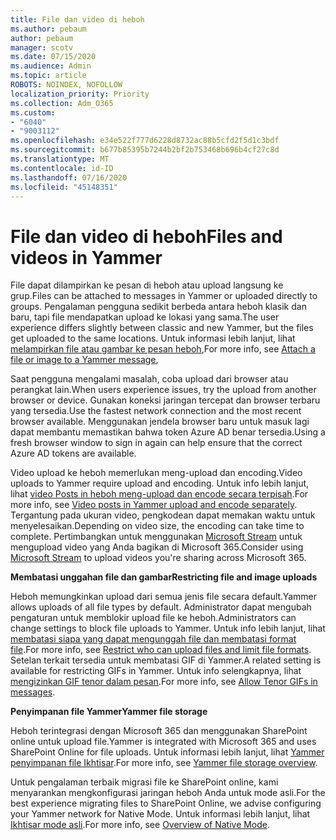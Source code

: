 ```yaml
---
title: File dan video di heboh
ms.author: pebaum
author: pebaum
manager: scotv
ms.date: 07/15/2020
ms.audience: Admin
ms.topic: article
ROBOTS: NOINDEX, NOFOLLOW
localization_priority: Priority
ms.collection: Adm_O365
ms.custom:
- "6040"
- "9003112"
ms.openlocfilehash: e34e522f777d6228d8732ac88b5cfd2f5d1c3bdf
ms.sourcegitcommit: b677b85395b7244b2bf2b753468b696b4cf27c8d
ms.translationtype: MT
ms.contentlocale: id-ID
ms.lasthandoff: 07/16/2020
ms.locfileid: "45148351"
---
```

# <a name="files-and-videos-in-yammer"></a><span data-ttu-id="6a47c-102">File dan video di heboh</span><span class="sxs-lookup"><span data-stu-id="6a47c-102">Files and videos in Yammer</span></span>

<span data-ttu-id="6a47c-103">File dapat dilampirkan ke pesan di heboh atau upload langsung ke grup.</span><span class="sxs-lookup"><span data-stu-id="6a47c-103">Files can be attached to messages in Yammer or uploaded directly to groups.</span></span> <span data-ttu-id="6a47c-104">Pengalaman pengguna sedikit berbeda antara heboh klasik dan baru, tapi file mendapatkan upload ke lokasi yang sama.</span><span class="sxs-lookup"><span data-stu-id="6a47c-104">The user experience differs slightly between classic and new Yammer, but the files get uploaded to the same locations.</span></span> <span data-ttu-id="6a47c-105">Untuk informasi lebih lanjut, lihat [melampirkan file atau gambar ke pesan heboh](https://support.microsoft.com/office/attach-a-file-or-image-to-a-yammer-message-f576d4d1-ad66-4ce4-9c43-46cf75978dbf),</span><span class="sxs-lookup"><span data-stu-id="6a47c-105">For more info, see [Attach a file or image to a Yammer message](https://support.microsoft.com/office/attach-a-file-or-image-to-a-yammer-message-f576d4d1-ad66-4ce4-9c43-46cf75978dbf),</span></span>  

<span data-ttu-id="6a47c-106">Saat pengguna mengalami masalah, coba upload dari browser atau perangkat lain.</span><span class="sxs-lookup"><span data-stu-id="6a47c-106">When users experience issues, try the upload from another browser or device.</span></span> <span data-ttu-id="6a47c-107">Gunakan koneksi jaringan tercepat dan browser terbaru yang tersedia.</span><span class="sxs-lookup"><span data-stu-id="6a47c-107">Use the fastest network connection and the most recent browser available.</span></span> <span data-ttu-id="6a47c-108">Menggunakan jendela browser baru untuk masuk lagi dapat membantu memastikan bahwa token Azure AD benar tersedia.</span><span class="sxs-lookup"><span data-stu-id="6a47c-108">Using a fresh browser window to sign in again can help ensure that the correct Azure AD tokens are available.</span></span>

<span data-ttu-id="6a47c-109">Video upload ke heboh memerlukan meng-upload dan encoding.</span><span class="sxs-lookup"><span data-stu-id="6a47c-109">Video uploads to Yammer require upload and encoding.</span></span> <span data-ttu-id="6a47c-110">Untuk info lebih lanjut, lihat [video Posts in heboh meng-upload dan encode secara terpisah](https://support.microsoft.com/office/video-posts-in-yammer-upload-and-encode-separately-5b3a348e-3a0a-4c4b-95b1-eabdf245ba25).</span><span class="sxs-lookup"><span data-stu-id="6a47c-110">For more info, see [Video posts in Yammer upload and encode separately](https://support.microsoft.com/office/video-posts-in-yammer-upload-and-encode-separately-5b3a348e-3a0a-4c4b-95b1-eabdf245ba25).</span></span> <span data-ttu-id="6a47c-111">Tergantung pada ukuran video, pengkodean dapat memakan waktu untuk menyelesaikan.</span><span class="sxs-lookup"><span data-stu-id="6a47c-111">Depending on video size, the encoding can take time to complete.</span></span> <span data-ttu-id="6a47c-112">Pertimbangkan untuk menggunakan [Microsoft Stream](https://docs.microsoft.com/stream/overview) untuk mengupload video yang Anda bagikan di Microsoft 365.</span><span class="sxs-lookup"><span data-stu-id="6a47c-112">Consider using [Microsoft Stream](https://docs.microsoft.com/stream/overview) to upload videos you're sharing across Microsoft 365.</span></span>

<span data-ttu-id="6a47c-113">**Membatasi unggahan file dan gambar**</span><span class="sxs-lookup"><span data-stu-id="6a47c-113">**Restricting file and image uploads**</span></span>

<span data-ttu-id="6a47c-114">Heboh memungkinkan upload dari semua jenis file secara default.</span><span class="sxs-lookup"><span data-stu-id="6a47c-114">Yammer allows uploads of all file types by default.</span></span> <span data-ttu-id="6a47c-115">Administrator dapat mengubah pengaturan untuk memblokir upload file ke heboh.</span><span class="sxs-lookup"><span data-stu-id="6a47c-115">Administrators can change settings to block file uploads to Yammer.</span></span> <span data-ttu-id="6a47c-116">Untuk info lebih lanjut, lihat [membatasi siapa yang dapat mengunggah file dan membatasi format file](https://docs.microsoft.com/yammer/configure-your-yammer-network/configure-yammer#restrict-who-can-upload-files-and-limit-file-formats).</span><span class="sxs-lookup"><span data-stu-id="6a47c-116">For more info, see [Restrict who can upload files and limit file formats](https://docs.microsoft.com/yammer/configure-your-yammer-network/configure-yammer#restrict-who-can-upload-files-and-limit-file-formats).</span></span> <span data-ttu-id="6a47c-117">Setelan terkait tersedia untuk membatasi GIF di Yammer.</span><span class="sxs-lookup"><span data-stu-id="6a47c-117">A related setting is available for restricting GIFs in Yammer.</span></span> <span data-ttu-id="6a47c-118">Untuk info selengkapnya, lihat [mengizinkan GIF tenor dalam pesan](https://docs.microsoft.com/yammer/configure-your-yammer-network/configure-yammer#allow-tenor-gifs-in-messages).</span><span class="sxs-lookup"><span data-stu-id="6a47c-118">For more info, see [Allow Tenor GIFs in messages](https://docs.microsoft.com/yammer/configure-your-yammer-network/configure-yammer#allow-tenor-gifs-in-messages).</span></span>

<span data-ttu-id="6a47c-119">**Penyimpanan file Yammer**</span><span class="sxs-lookup"><span data-stu-id="6a47c-119">**Yammer file storage**</span></span>

<span data-ttu-id="6a47c-120">Heboh terintegrasi dengan Microsoft 365 dan menggunakan SharePoint online untuk upload file.</span><span class="sxs-lookup"><span data-stu-id="6a47c-120">Yammer is integrated with Microsoft 365 and uses SharePoint Online for file uploads.</span></span> <span data-ttu-id="6a47c-121">Untuk informasi lebih lanjut, lihat [Yammer penyimpanan file Ikhtisar](https://docs.microsoft.com/yammer/get-started-with-yammer/file-storage).</span><span class="sxs-lookup"><span data-stu-id="6a47c-121">For more info, see [Yammer file storage overview](https://docs.microsoft.com/yammer/get-started-with-yammer/file-storage).</span></span> 

<span data-ttu-id="6a47c-122">Untuk pengalaman terbaik migrasi file ke SharePoint online, kami menyarankan mengkonfigurasi jaringan heboh Anda untuk mode asli.</span><span class="sxs-lookup"><span data-stu-id="6a47c-122">For the best experience migrating files to SharePoint Online, we advise configuring your Yammer network for Native Mode.</span></span> <span data-ttu-id="6a47c-123">Untuk informasi lebih lanjut, lihat [Ikhtisar mode asli](https://docs.microsoft.com/yammer/configure-your-yammer-network/overview-native-mode).</span><span class="sxs-lookup"><span data-stu-id="6a47c-123">For more info, see [Overview of Native Mode](https://docs.microsoft.com/yammer/configure-your-yammer-network/overview-native-mode).</span></span> 